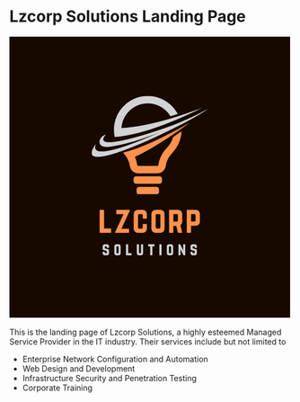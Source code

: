 # Lzcorp Solutions Landing Page

![Lzcorp](images/LzcorpLogo.png)

This is the landing page of Lzcorp Solutions, a highly esteemed Managed Service
Provider in the IT industry. Their services include but not limited to

- Enterprise Network Configuration and Automation
- Web Design and Development
- Infrastructure Security and Penetration Testing
- Corporate Training
